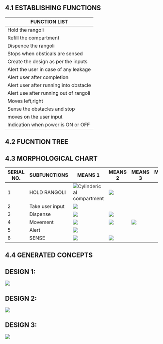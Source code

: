 
## 4.1 ESTABLISHING FUNCTIONS
|FUNCTION LIST|
|-------------|
|Hold the rangoli|
|Refill the compartment|
|Dispence the rangoli|
|Stops when obsticals are sensed|
|Create the design as per the inputs|
|Alert the user in case of any leakage|
|Alert user after completion|
|Alert user after running into obstacle|
|Alert use after running out of rangoli|
|Moves left,right|
|Sense  the obstacles and stop|
|moves on the user input |
|Indication when power is ON or OFF|


## 4.2 FUCNTION TREE





## 4.3 MORPHOLOGICAL CHART

|SERIAL NO.|SUBFUNCTIONS|MEANS 1|MEANS 2|MEANS 3|MEANS 4|
|----------|------------|-------|-------|-------|-------|
|1|HOLD RANGOLI|![Cylinderical compartment](https://5.imimg.com/data5/LB/IA/MY-6752420/cylindrical-paper-box-500x500.jpg)|![](https://upload.wikimedia.org/wikipedia/commons/1/11/Kitchen_Funnel.jpg)|
|2|Take user input|![](https://res.cloudinary.com/rsc/image/upload/b_rgb:FFFFFF,c_pad,dpr_1.0,f_auto,q_auto,w_700/c_pad,w_700/F7154084-01)|
|3|Dispense|![](https://i.postimg.cc/Bn8t8wzq/Whats-App-Google-Chrome-18-01-2022-14-01-41-2.png)|![](https://i.postimg.cc/CKnZtLpT/20220118-141717.jpg)|
|4|Movement|![](https://a.pololu-files.com/picture/0J10420.1200.jpg?7d4fee822b6040bdb8796d56ef8122b0)|![](https://3.imimg.com/data3/HW/MB/MY-389349/timing-belt-pulley-with-taper-lock-bush-250x250.jpg)|![](https://i.postimg.cc/Hk0RtTR3/Whats-App-Google-Chrome-18-01-2022-14-01-41-3.png)|
|5|Alert|![](https://5.imimg.com/data5/SX/WA/MY-944410/buzzers-mini-250x250.jpg)|
|6|SENSE|![](https://www.keyence.com/Images/type_keyvisual_fd-q_1958405.png)|![](https://5.imimg.com/data5/QH/MZ/FF/SELLER-43948449/ir-infrared-obstacle-avoidance-sensor-module-for-arduino-500x500.jpg)







## 4.4 GENERATED CONCEPTS


## DESIGN 1:
![](https://i.postimg.cc/WzRdjm82/Whats-App-Image-2022-01-18-at-1-39-40-PM.jpg)



## DESIGN 2:
![](https://i.postimg.cc/fyKDFYgq/Whats-App-Image-2022-01-15-at-11-15-01-PM.jpg)

## DESIGN 3:
![](https://i.postimg.cc/5yZqhFYv/20220118-131050.jpg)
